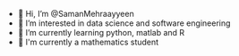 - 👋 Hi, I’m @SamanMehraayyeen
- 👀 I’m interested in data science and software engineering
- 🌱 I’m currently learning python, matlab and R
- 📖 I'm currently a mathematics student
<!---
SamanMehraayyeen/SamanMehraayyeen is a ✨ special ✨ repository because its `README.md` (this file) appears on your GitHub profile.
You can click the Preview link to take a look at your changes.
--->
